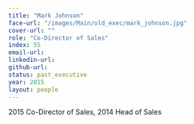 ```yaml
---
title: "Mark Johnson"
face-url: "/images/Main/old_exec/mark_johnson.jpg"
cover-url: ""
role: "Co-Director of Sales"
index: 55
email-url:
linkedin-url:
github-url:
status: past_executive
year: 2015
layout: people
---
```

2015 Co-Director of Sales, 2014 Head of Sales

